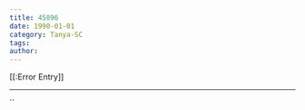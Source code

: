 ```yaml
---
title: 45896
date: 1990-01-01
category: Tanya-SC
tags: 
author: 
---
```


[[:Error Entry]]

---



``
